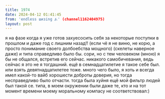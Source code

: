 ```yaml
---
title: 1974
date: 2024-04-12 01:41:45
from: 'endless шизing ⍼' (channel1162404975)
layout: post
---
```


я на фазе когда я уже готов захуесосить себя за некоторые поступки в прошлом и даже год с лишним назад!! (если чё я не виню, не корю, а просто понимание своего долбоебства мощного) (скелеты наверное даже) и типа справедливо было бы. сори, но с тем человеком (мною) я бы не общался, встретив его сейчас. никакого самобичевания, ведь сейчас я это не я тогдашний. ещё в семнадцатилетие я такое себе был. или взять девятнадцатилетее тоже. много чего было, я хоть и всегда имел какой-то вайб хорошести доброты доверия, но тогда несправедливо было отчасти. тогда была хуйня
ещё мой фильтр людей был такой се. типа, в моем окружении были даже те, кто и на тот момент времени моему моральному компасу не соответствовал:)
